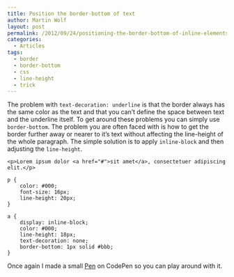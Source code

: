 ```yaml
---
title: Position the border-bottom of text
author: Martin Wolf
layout: post
permalink: /2012/09/24/positioning-the-border-bottom-of-inline-elements/
categories:
  - Articles
tags:
  - border
  - border-bottom
  - css
  - line-height
  - trick
---
```

The problem with `text-decoration: underline` is that the border always has the same color as the text and that you can&#8217;t define the space between text and the underline itself. To get around these problems you can simply use `border-bottom`. The problem you are often faced with is how to get the border further away or nearer to it&#8217;s text without affecting the line-height of the whole paragraph. The simple solution is to apply `inline-block` and then adjusting the `line-height`.

<pre class="language-markup"><code  class="language-markup">&lt;p&gt;Lorem ipsum dolor &lt;a href="#"&gt;sit amet&lt;/a&gt;, consectetuer adipiscing elit.&lt;/p&gt;</code></pre>

<pre class="language-css"><code class="language-css">p {
    color: #000;
    font-size: 16px;
    line-height: 20px;
}

a {
    display: inline-block;
    color: #000;
    line-height: 18px;
    text-decoration: none;
    border-bottom: 1px solid #bbb;
}</code></pre>

Once again I made a small [Pen][1] on CodePen so you can play around with it.

 [1]: http://codepen.io/martinwolf/pen/vgpAd